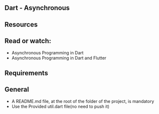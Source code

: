 ## Dart - Asynchronous

## Resources

## Read or watch:

- Asynchronous Programming in Dart
- Asynchronous Programming in Dart and Flutter

## Requirements

## General

- A README.md file, at the root of the folder of the project, is mandatory
- Use the Provided util.dart file(no need to push it)
